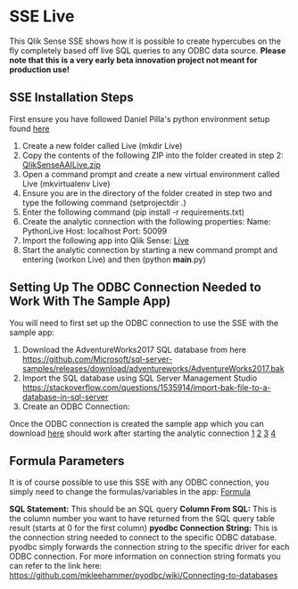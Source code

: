 # SSE Live
This Qlik Sense SSE shows how it is possible to create hypercubes on the fly completely based off live SQL queries to any ODBC data source. 
**Please note that this is a very early beta innovation project not meant for production use!**

## SSE Installation Steps
First ensure you have followed Daniel Pilla's python environment setup found [here](https://s3.amazonaws.com/dpi-sse/DPI+-+Qlik+Sense+AAI+and+Python+Environment+Setup.pdf)

1. Create a new folder called Live (mkdir Live)
2. Copy the contents of the following ZIP into the folder created in step 2: [QlikSenseAAILive.zip](https://github.com/rileymd88/QlikSenseAAILive/archive/master.zip)
3. Open a command prompt and create a new virtual environment called Live (mkvirtualenv Live)
4. Ensure you are in the directory of the folder created in step two and type the following command (setprojectdir .)
5. Enter the following command (pip install -r requirements.txt)
6. Create the analytic connection with the following properties:
    Name: PythonLive
    Host: localhost
    Port: 50099
7. Import the following app into Qlik Sense: [Live](https://github.com/rileymd88/data/raw/master/QlikSenseAAILive/Live%20Native.qvf)
8. Start the analytic connection by starting a new command prompt and entering (workon Live) and then (python __main__.py)

## Setting Up The ODBC Connection Needed to Work With The Sample App)
You will need to first set up the ODBC connection to use the SSE with the sample app:

1. Download the AdventureWorks2017 SQL database from here https://github.com/Microsoft/sql-server-samples/releases/download/adventureworks/AdventureWorks2017.bak
2. Import the SQL database using SQL Server Management Studio https://stackoverflow.com/questions/1535914/import-bak-file-to-a-database-in-sql-server
3. Create an ODBC Connection:

Once the ODBC connection is created the sample app which you can download [here](https://s3.amazonaws.com/dpi-sse/DPI+-+Qlik+Sense+AAI+and+Python+Environment+Setup.pdf) should work after starting the analytic connection
[1](https://raw.githubusercontent.com/rileymd88/data/master/QlikSenseAAILive/odbc1.png)
[2](https://raw.githubusercontent.com/rileymd88/data/master/QlikSenseAAILive/odbc2.png)
[3](https://raw.githubusercontent.com/rileymd88/data/master/QlikSenseAAILive/odbc3.png)
[4](https://raw.githubusercontent.com/rileymd88/data/master/QlikSenseAAILive/odbc4.png)

## Formula Parameters
It is of course possible to use this SSE with any ODBC connection, you simply need to change the formulas/variables in the app:
[Formula](https://raw.githubusercontent.com/rileymd88/data/master/QlikSenseAAILive/formula.png)

**SQL Statement:** This should be an SQL query
**Column From SQL:** This is the column number you want to have returned from the SQL query table result (starts at 0 for the first column)
**pyodbc Connection String:** This is the connection string needed to connect to the specific ODBC database. pyodbc simply forwards the connection string to the specific driver for each ODBC connection. For more information on connection string formats you can refer to the link here: https://github.com/mkleehammer/pyodbc/wiki/Connecting-to-databases